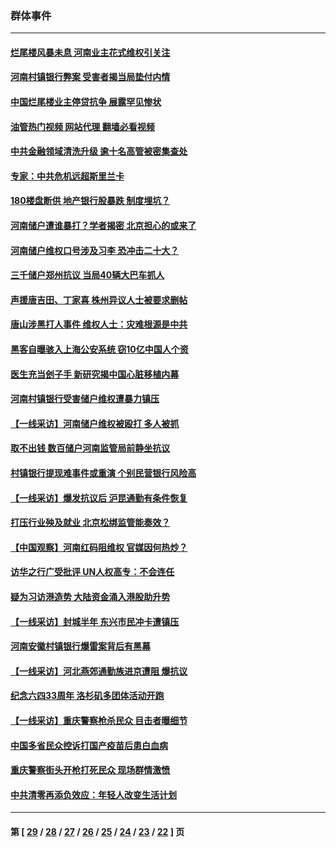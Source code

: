 ### 群体事件
---
#### [烂尾楼风暴未息 河南业主花式维权引关注](../../pages/ncid279/n13794519.md?08120845) 
#### [河南村镇银行弊案 受害者揭当局垫付内情](../../pages/ncid279/n13791990.md?08120845) 
#### [中国烂尾楼业主停贷抗争 展露罕见惨状](../../pages/ncid279/n13787794.md?08120845) 
#### [油管热门视频 网站代理 翻墙必看视频](http://209.222.30.114:81/youtube.html?08120845)
#### [中共金融领域清洗升级 逾十名高管被密集查处](../../pages/ncid279/n13782694.md?08120845) 
#### [专家：中共危机远超斯里兰卡](../../pages/ncid279/n13782248.md?08120845) 
#### [180楼盘断供 地产银行股暴跌 制度埋坑？](../../pages/ncid279/n13780778.md?08120845) 
#### [河南储户遭谁暴打？学者揭密 北京担心的或来了](../../pages/ncid279/n13779407.md?08120845) 
#### [河南储户维权口号涉及习李 恐冲击二十大？](../../pages/ncid279/n13778148.md?08120845) 
#### [三千储户郑州抗议 当局40辆大巴车抓人](../../pages/ncid279/n13777593.md?08120845) 
#### [声援唐吉田、丁家喜 株州异议人士被要求删帖](../../pages/ncid279/n13775534.md?08120845) 
#### [唐山涉黑打人事件 维权人士：灾难根源是中共](../../pages/ncid279/n13773534.md?08120845) 
#### [黑客自曝骇入上海公安系统 窃10亿中国人个资](../../pages/ncid279/n13773395.md?08120845) 
#### [医生充当刽子手 新研究揭中国心脏移植内幕](../../pages/ncid279/n13772291.md?08120845) 
#### [河南村镇银行受害储户维权遭暴力镇压](../../pages/ncid279/n13770841.md?08120845) 
#### [【一线采访】河南储户维权被殴打 多人被抓](../../pages/ncid279/n13768629.md?08120845) 
#### [取不出钱 数百储户河南监管局前静坐抗议](../../pages/ncid279/n13767198.md?08120845) 
#### [村镇银行提现难事件或重演 个别民营银行风险高](../../pages/ncid279/n13764495.md?08120845) 
#### [【一线采访】爆发抗议后 沪昆通勤有条件恢复](../../pages/ncid279/n13763504.md?08120845) 
#### [打压行业殃及就业 北京松绑监管能奏效？](../../pages/ncid279/n13761130.md?08120845) 
#### [【中国观察】河南红码阻维权 官媒因何热炒？](../../pages/ncid279/n13760146.md?08120845) 
#### [访华之行广受批评 UN人权高专：不会连任](../../pages/ncid279/n13758655.md?08120845) 
#### [疑为习访港造势 大陆资金涌入港股助升势](../../pages/ncid279/n13756127.md?08120845) 
#### [【一线采访】封城半年 东兴市民冲卡遭镇压](../../pages/ncid279/n13754277.md?08120845) 
#### [河南安徽村镇银行爆雷案背后有黑幕](../../pages/ncid279/n13754230.md?08120845) 
#### [【一线采访】河北燕郊通勤族进京遭阻 爆抗议](../../pages/ncid279/n13749999.md?08120845) 
#### [纪念六四33周年 洛杉矶多团体活动开跑](../../pages/ncid279/n13749760.md?08120845) 
#### [【一线采访】重庆警察枪杀民众 目击者曝细节](../../pages/ncid279/n13749360.md?08120845) 
#### [中国多省民众控诉打国产疫苗后患白血病](../../pages/ncid279/n13748740.md?08120845) 
#### [重庆警察街头开枪打死民众 现场群情激愤](../../pages/ncid279/n13749070.md?08120845) 
#### [中共清零再添负效应：年轻人改变生活计划](../../pages/ncid279/n13748102.md?08120845) 

---
#### 第 [ [29](./29.md?08120845) / [28](./28.md?08120845) / [27](./27.md?08120845) / [26](./26.md?08120845) / [25](./25.md?08120845) / [24](./24.md?08120845) / [23](./23.md?08120845) / [22](./22.md?08120845) ] 页
